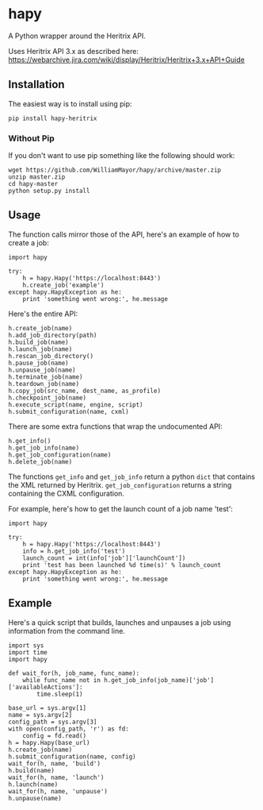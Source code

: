 hapy
====

A Python wrapper around the Heritrix API.

Uses Heritrix API 3.x as described here: https://webarchive.jira.com/wiki/display/Heritrix/Heritrix+3.x+API+Guide

## Installation

The easiest way is to install using pip:

    pip install hapy-heritrix

### Without Pip

If you don't want to use pip something like the following should work:

    wget https://github.com/WilliamMayor/hapy/archive/master.zip
    unzip master.zip
    cd hapy-master
    python setup.py install

## Usage

The function calls mirror those of the API, here's an example of how to create a job:

    import hapy

    try:
        h = hapy.Hapy('https://localhost:8443')
        h.create_job('example')
    except hapy.HapyException as he:
        print 'something went wrong:', he.message

Here's the entire API:

    h.create_job(name)
    h.add_job_directory(path)
    h.build_job(name)
    h.launch_job(name)
    h.rescan_job_directory()
    h.pause_job(name)
    h.unpause_job(name)
    h.terminate_job(name)
    h.teardown_job(name)
    h.copy_job(src_name, dest_name, as_profile)
    h.checkpoint_job(name)
    h.execute_script(name, engine, script)
    h.submit_configuration(name, cxml)

There are some extra functions that wrap the undocumented API:

    h.get_info()
    h.get_job_info(name)
    h.get_job_configuration(name)
    h.delete_job(name)

The functions `get_info` and `get_job_info` return a python `dict` that contains the XML returned by Heritrix. `get_job_configuration` returns a string containing the CXML configuration.

For example, here's how to get the launch count of a job name 'test':

    import hapy

    try:
        h = hapy.Hapy('https://localhost:8443')
        info = h.get_job_info('test')
        launch_count = int(info['job']['launchCount'])
        print 'test has been launched %d time(s)' % launch_count
    except hapy.HapyException as he:
        print 'something went wrong:', he.message

## Example

Here's a quick script that builds, launches and unpauses a job using information from the command line.

    import sys
    import time
    import hapy

    def wait_for(h, job_name, func_name):
        while func_name not in h.get_job_info(job_name)['job']['availableActions']:
            time.sleep(1)

    base_url = sys.argv[1]
    name = sys.argv[2]
    config_path = sys.argv[3]
    with open(config_path, 'r') as fd:
        config = fd.read()
    h = hapy.Hapy(base_url)
    h.create_job(name)
    h.submit_configuration(name, config)
    wait_for(h, name, 'build')
    h.build(name)
    wait_for(h, name, 'launch')
    h.launch(name)
    wait_for(h, name, 'unpause')
    h.unpause(name)
    